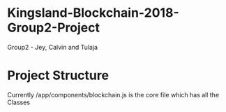 # Kingsland-Blockchain-2018-Group2-Project
Group2 - Jey, Calvin and Tulaja

# Project Structure
Currently /app/components/blockchain.js is the core file which has all the Classes
